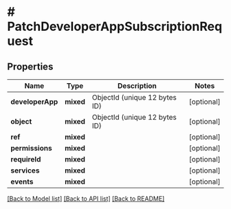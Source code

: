 # # PatchDeveloperAppSubscriptionRequest

## Properties

Name | Type | Description | Notes
------------ | ------------- | ------------- | -------------
**developerApp** | **mixed** | ObjectId (unique 12 bytes ID) | [optional]
**object** | **mixed** | ObjectId (unique 12 bytes ID) | [optional]
**ref** | **mixed** |  | [optional]
**permissions** | **mixed** |  | [optional]
**requireId** | **mixed** |  | [optional]
**services** | **mixed** |  | [optional]
**events** | **mixed** |  | [optional]

[[Back to Model list]](../../README.md#models) [[Back to API list]](../../README.md#endpoints) [[Back to README]](../../README.md)
